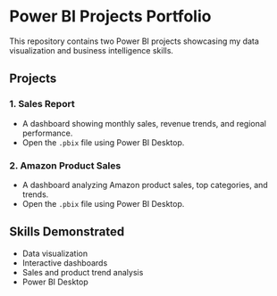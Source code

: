 # Power BI Projects Portfolio

This repository contains two Power BI projects showcasing my data visualization and business intelligence skills.

## Projects

### 1. Sales Report
- A dashboard showing monthly sales, revenue trends, and regional performance.
- Open the `.pbix` file using Power BI Desktop.

### 2. Amazon Product Sales
- A dashboard analyzing Amazon product sales, top categories, and trends.
- Open the `.pbix` file using Power BI Desktop.

## Skills Demonstrated
- Data visualization
- Interactive dashboards
- Sales and product trend analysis
- Power BI Desktop
